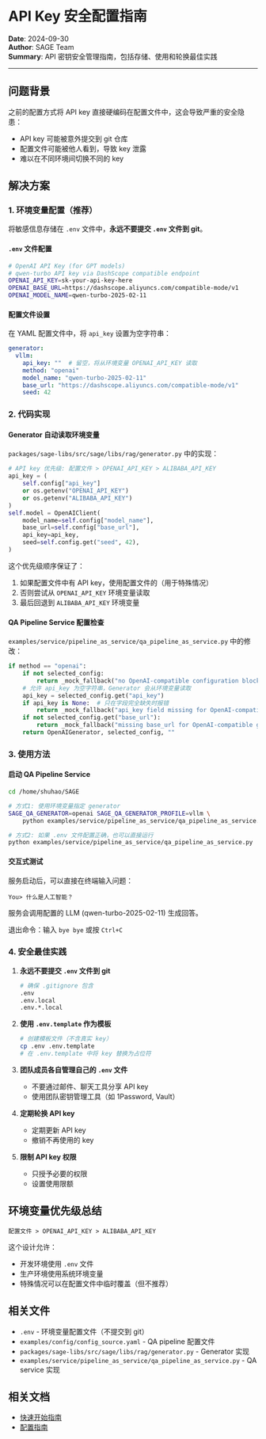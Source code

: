 # API Key 安全配置指南

**Date**: 2024-09-30  
**Author**: SAGE Team  
**Summary**: API 密钥安全管理指南，包括存储、使用和轮换最佳实践

---


## 问题背景

之前的配置方式将 API key 直接硬编码在配置文件中，这会导致严重的安全隐患：
- API key 可能被意外提交到 git 仓库
- 配置文件可能被他人看到，导致 key 泄露
- 难以在不同环境间切换不同的 key

## 解决方案

### 1. 环境变量配置（推荐）

将敏感信息存储在 `.env` 文件中，**永远不要提交 `.env` 文件到 git**。

#### `.env` 文件配置

```bash
# OpenAI API Key (for GPT models)
# qwen-turbo API key via DashScope compatible endpoint
OPENAI_API_KEY=sk-your-api-key-here
OPENAI_BASE_URL=https://dashscope.aliyuncs.com/compatible-mode/v1
OPENAI_MODEL_NAME=qwen-turbo-2025-02-11
```

#### 配置文件设置

在 YAML 配置文件中，将 `api_key` 设置为空字符串：

```yaml
generator:
  vllm:
    api_key: ""  # 留空，将从环境变量 OPENAI_API_KEY 读取
    method: "openai"
    model_name: "qwen-turbo-2025-02-11"
    base_url: "https://dashscope.aliyuncs.com/compatible-mode/v1"
    seed: 42
```

### 2. 代码实现

#### Generator 自动读取环境变量

`packages/sage-libs/src/sage/libs/rag/generator.py` 中的实现：

```python
# API key 优先级: 配置文件 > OPENAI_API_KEY > ALIBABA_API_KEY
api_key = (
    self.config["api_key"]
    or os.getenv("OPENAI_API_KEY")
    or os.getenv("ALIBABA_API_KEY")
)
self.model = OpenAIClient(
    model_name=self.config["model_name"],
    base_url=self.config["base_url"],
    api_key=api_key,
    seed=self.config.get("seed", 42),
)
```

这个优先级顺序保证了：
1. 如果配置文件中有 API key，使用配置文件的（用于特殊情况）
2. 否则尝试从 `OPENAI_API_KEY` 环境变量读取
3. 最后回退到 `ALIBABA_API_KEY` 环境变量

#### QA Pipeline Service 配置检查

`examples/service/pipeline_as_service/qa_pipeline_as_service.py` 中的修改：

```python
if method == "openai":
    if not selected_config:
        return _mock_fallback("no OpenAI-compatible configuration block found")
    # 允许 api_key 为空字符串，Generator 会从环境变量读取
    api_key = selected_config.get("api_key")
    if api_key is None:  # 只在字段完全缺失时报错
        return _mock_fallback("api_key field missing for OpenAI-compatible generator")
    if not selected_config.get("base_url"):
        return _mock_fallback("missing base_url for OpenAI-compatible generator")
    return OpenAIGenerator, selected_config, ""
```

### 3. 使用方法

#### 启动 QA Pipeline Service

```bash
cd /home/shuhao/SAGE

# 方式1: 使用环境变量指定 generator
SAGE_QA_GENERATOR=openai SAGE_QA_GENERATOR_PROFILE=vllm \
    python examples/service/pipeline_as_service/qa_pipeline_as_service.py

# 方式2: 如果 .env 文件配置正确，也可以直接运行
python examples/service/pipeline_as_service/qa_pipeline_as_service.py
```

#### 交互式测试

服务启动后，可以直接在终端输入问题：

```
You> 什么是人工智能？
```

服务会调用配置的 LLM (qwen-turbo-2025-02-11) 生成回答。

退出命令：输入 `bye bye` 或按 `Ctrl+C`

### 4. 安全最佳实践

1. **永远不要提交 `.env` 文件到 git**
   ```bash
   # 确保 .gitignore 包含
   .env
   .env.local
   .env.*.local
   ```

2. **使用 `.env.template` 作为模板**
   ```bash
   # 创建模板文件（不含真实 key）
   cp .env .env.template
   # 在 .env.template 中将 key 替换为占位符
   ```

3. **团队成员各自管理自己的 `.env` 文件**
   - 不要通过邮件、聊天工具分享 API key
   - 使用团队密钥管理工具（如 1Password, Vault）

4. **定期轮换 API key**
   - 定期更新 API key
   - 撤销不再使用的 key

5. **限制 API key 权限**
   - 只授予必要的权限
   - 设置使用限额

## 环境变量优先级总结

```
配置文件 > OPENAI_API_KEY > ALIBABA_API_KEY
```

这个设计允许：
- 开发环境使用 `.env` 文件
- 生产环境使用系统环境变量
- 特殊情况可以在配置文件中临时覆盖（但不推荐）

## 相关文件

- `.env` - 环境变量配置文件（不提交到 git）
- `examples/config/config_source.yaml` - QA pipeline 配置文件
- `packages/sage-libs/src/sage/libs/rag/generator.py` - Generator 实现
- `examples/service/pipeline_as_service/qa_pipeline_as_service.py` - QA service 实现

## 相关文档

- [快速开始指南](../get_start/quickstart.md)
- [配置指南](../kernel/config/config.md)
